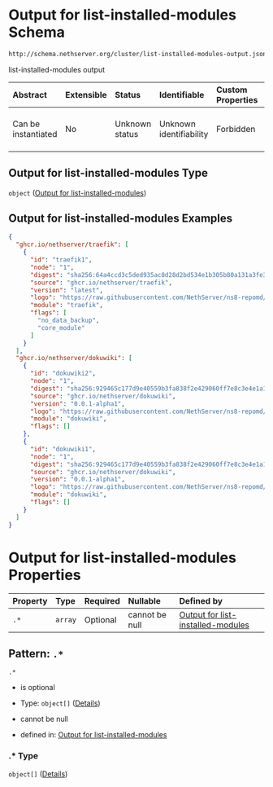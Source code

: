 # Output for list-installed-modules Schema

```txt
http://schema.nethserver.org/cluster/list-installed-modules-output.json
```

list-installed-modules output

| Abstract            | Extensible | Status         | Identifiable            | Custom Properties | Additional Properties | Access Restrictions | Defined In                                                                                              |
| :------------------ | :--------- | :------------- | :---------------------- | :---------------- | :-------------------- | :------------------ | :------------------------------------------------------------------------------------------------------ |
| Can be instantiated | No         | Unknown status | Unknown identifiability | Forbidden         | Allowed               | none                | [list-installed-modules-output.json](cluster/list-installed-modules-output.json "open original schema") |

## Output for list-installed-modules Type

`object` ([Output for list-installed-modules](list-installed-modules-output.md))

## Output for list-installed-modules Examples

```json
{
  "ghcr.io/nethserver/traefik": [
    {
      "id": "traefik1",
      "node": "1",
      "digest": "sha256:64a4ccd3c5ded935ac8d28d2bd534e1b305b80a131a3fe3fe5e123c03b4aa772",
      "source": "ghcr.io/nethserver/traefik",
      "version": "latest",
      "logo": "https://raw.githubusercontent.com/NethServer/ns8-repomd/repomd/dokuwiki/logo.png",
      "module": "traefik",
      "flags": [
        "no_data_backup",
        "core_module"
      ]
    }
  ],
  "ghcr.io/nethserver/dokuwiki": [
    {
      "id": "dokuwiki2",
      "node": "1",
      "digest": "sha256:929465c177d9e40559b3fa838f2e429060ff7e8c3e4e1a12076b3304ad562982",
      "source": "ghcr.io/nethserver/dokuwiki",
      "version": "0.0.1-alpha1",
      "logo": "https://raw.githubusercontent.com/NethServer/ns8-repomd/repomd/dokuwiki/logo.png",
      "module": "dokuwiki",
      "flags": []
    },
    {
      "id": "dokuwiki1",
      "node": "1",
      "digest": "sha256:929465c177d9e40559b3fa838f2e429060ff7e8c3e4e1a12076b3304ad562982",
      "source": "ghcr.io/nethserver/dokuwiki",
      "version": "0.0.1-alpha1",
      "logo": "https://raw.githubusercontent.com/NethServer/ns8-repomd/repomd/dokuwiki/logo.png",
      "module": "dokuwiki",
      "flags": []
    }
  ]
}
```

# Output for list-installed-modules Properties

| Property | Type    | Required | Nullable       | Defined by                                                                                                                                                                               |
| :------- | :------ | :------- | :------------- | :--------------------------------------------------------------------------------------------------------------------------------------------------------------------------------------- |
| `.*`     | `array` | Optional | cannot be null | [Output for list-installed-modules](list-installed-modules-output-patternproperties-.md "http://schema.nethserver.org/cluster/list-installed-modules-output.json#/patternProperties/.*") |

## Pattern: `.*`



`.*`

*   is optional

*   Type: `object[]` ([Details](list-installed-modules-output-patternproperties--items.md))

*   cannot be null

*   defined in: [Output for list-installed-modules](list-installed-modules-output-patternproperties-.md "http://schema.nethserver.org/cluster/list-installed-modules-output.json#/patternProperties/.*")

### .\* Type

`object[]` ([Details](list-installed-modules-output-patternproperties--items.md))
